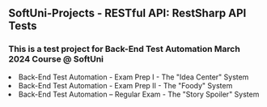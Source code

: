 
## SoftUni-Projects - RESTful API: RestSharp API Tests 
### This is a test project for Back-End Test Automation March 2024 Course @ SoftUni

<li>Back-End Test Automation - Exam Prep I - The "Idea Center" System</li>

<li>Back-End Test Automation - Exam Prep II - The "Foody" System</li>

<li>Back-End Test Automation – Regular Exam - The "Story Spoiler" System</li>



